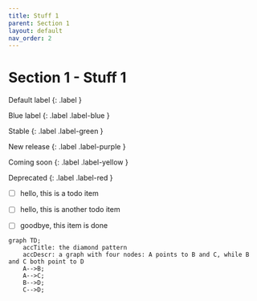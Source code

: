 ```yaml
---
title: Stuff 1
parent: Section 1
layout: default
nav_order: 2
---
```


# Section 1 - Stuff 1

Default label
{: .label }

Blue label
{: .label .label-blue }

Stable
{: .label .label-green }

New release
{: .label .label-purple }

Coming soon
{: .label .label-yellow }

Deprecated
{: .label .label-red }


- [ ] hello, this is a todo item
- [ ] hello, this is another todo item
- [ ] goodbye, this item is done


```mermaid
graph TD;
    accTitle: the diamond pattern
    accDescr: a graph with four nodes: A points to B and C, while B and C both point to D
    A-->B;
    A-->C;
    B-->D;
    C-->D;
```